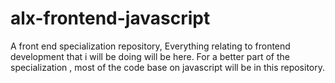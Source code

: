 # alx-frontend-javascript
A front end specialization repository, Everything relating to frontend development that i will be doing will be here. 
For a better part of the specialization , most of the code base on javascript will be in this repository.
